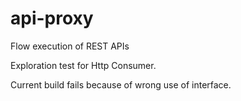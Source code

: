 # api-proxy

Flow execution of REST APIs

Exploration test for Http Consumer.

Current build fails because of wrong use of interface.
